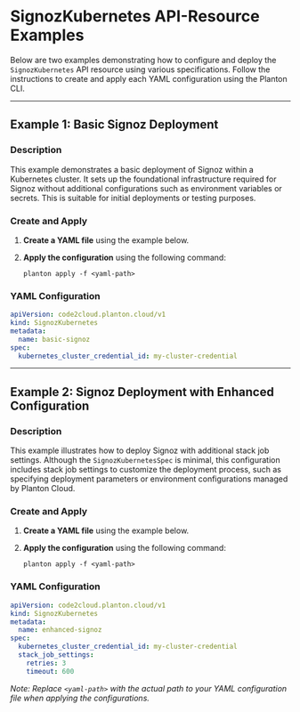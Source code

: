# SignozKubernetes API-Resource Examples

Below are two examples demonstrating how to configure and deploy the `SignozKubernetes` API resource using various specifications. Follow the instructions to create and apply each YAML configuration using the Planton CLI.

---

## Example 1: Basic Signoz Deployment

### Description

This example demonstrates a basic deployment of Signoz within a Kubernetes cluster. It sets up the foundational infrastructure required for Signoz without additional configurations such as environment variables or secrets. This is suitable for initial deployments or testing purposes.

### Create and Apply

1. **Create a YAML file** using the example below.
2. **Apply the configuration** using the following command:

    ```shell
    planton apply -f <yaml-path>
    ```

### YAML Configuration

```yaml
apiVersion: code2cloud.planton.cloud/v1
kind: SignozKubernetes
metadata:
  name: basic-signoz
spec:
  kubernetes_cluster_credential_id: my-cluster-credential
```

---

## Example 2: Signoz Deployment with Enhanced Configuration

### Description

This example illustrates how to deploy Signoz with additional stack job settings. Although the `SignozKubernetesSpec` is minimal, this configuration includes stack job settings to customize the deployment process, such as specifying deployment parameters or environment configurations managed by Planton Cloud.

### Create and Apply

1. **Create a YAML file** using the example below.
2. **Apply the configuration** using the following command:

    ```shell
    planton apply -f <yaml-path>
    ```

### YAML Configuration

```yaml
apiVersion: code2cloud.planton.cloud/v1
kind: SignozKubernetes
metadata:
  name: enhanced-signoz
spec:
  kubernetes_cluster_credential_id: my-cluster-credential
  stack_job_settings:
    retries: 3
    timeout: 600
```

*Note: Replace `<yaml-path>` with the actual path to your YAML configuration file when applying the configurations.*
